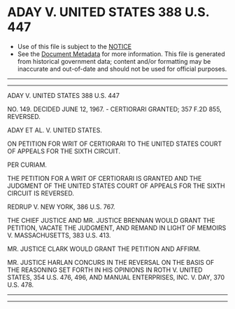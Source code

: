 ---
---

# ADAY V. UNITED STATES 388 U.S. 447

* Use of this file is subject to the [NOTICE](https://github.com/publicdocs/notice/blob/master/NOTICE)
* See the [Document Metadata](../../../) for more information.
  This file is generated from historical government data; content and/or formatting may be inaccurate and out-of-date and should not be used for official purposes.

----------
----------

ADAY V. UNITED STATES 388 U.S. 447

NO. 149.  DECIDED JUNE 12, 1967.  - CERTIORARI GRANTED; 357 F.2D 855, REVERSED.

ADAY ET AL. V. UNITED STATES.

ON PETITION FOR WRIT OF CERTIORARI TO THE UNITED STATES COURT OF APPEALS FOR THE SIXTH CIRCUIT.

PER CURIAM.

THE PETITION FOR A WRIT OF CERTIORARI IS GRANTED AND THE JUDGMENT OF THE UNITED STATES COURT OF APPEALS FOR THE SIXTH CIRCUIT IS REVERSED.

REDRUP V. NEW YORK, 386 U.S. 767.

THE CHIEF JUSTICE AND MR. JUSTICE BRENNAN WOULD GRANT THE PETITION, VACATE THE JUDGMENT, AND REMAND IN LIGHT OF MEMOIRS V. MASSACHUSETTS, 383 U.S. 413.

MR. JUSTICE CLARK WOULD GRANT THE PETITION AND AFFIRM.

MR. JUSTICE HARLAN CONCURS IN THE REVERSAL ON THE BASIS OF THE REASONING SET FORTH IN HIS OPINIONS IN ROTH V. UNITED STATES, 354 U.S. 476, 496, AND MANUAL ENTERPRISES, INC. V. DAY, 370 U.S. 478.


----------
----------

